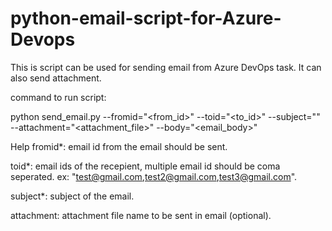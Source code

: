 # python-email-script-for-Azure-Devops
This is script can be used for sending email from Azure DevOps task. It can also send attachment.

command to run script:

python send_email.py --fromid="<from_id>" --toid="<to_id>" --subject="<email subject>" --attachment="<attachment_file>" --body="<email_body>"


Help
fromid*: email id from the email should be sent.

toid*: email ids of the recepient, multiple email id should be coma seperated. ex: "test@gmail.com,test2@gmail.com,test3@gmail.com".

subject*: subject of the email.

attachment: attachment file name to be sent in email (optional).
